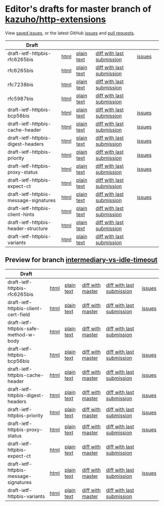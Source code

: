 # Editor's drafts for master branch of [kazuho/http-extensions](https://github.com/kazuho/http-extensions)

View [saved issues](issues.html), or the latest GitHub [issues](https://github.com/kazuho/http-extensions/issues) and [pull requests](https://github.com/kazuho/http-extensions/pulls).

| Draft |     |     |     |     |     |
| ----- | --- | --- | --- | --- | --- |
| draft-ietf-httpbis-rfc6265bis |[html](./draft-ietf-httpbis-rfc6265bis.html) |[plain text](./draft-ietf-httpbis-rfc6265bis.txt) |[diff with last submission](https://tools.ietf.org/rfcdiff?url1=https://tools.ietf.org/id/draft-ietf-httpbis-rfc6265bis.txt&amp;url2=https://kazuho.github.io/http-extensions/draft-ietf-httpbis-rfc6265bis.txt) |[issues](https://github.com/kazuho/http-extensions/labels/6265bis) |
| rfc6265bis |[html](./rfc6265bis.html) |[plain text](./rfc6265bis.txt) |[diff with last submission](https://tools.ietf.org/rfcdiff?url1=https://tools.ietf.org/id/rfc6265bis.txt&amp;url2=https://kazuho.github.io/http-extensions/rfc6265bis.txt) | |
| rfc7238bis |[html](./rfc7238bis.html) |[plain text](./rfc7238bis.txt) |[diff with last submission](https://tools.ietf.org/rfcdiff?url1=https://tools.ietf.org/id/rfc7238bis.txt&amp;url2=https://kazuho.github.io/http-extensions/rfc7238bis.txt) | |
| rfc5987bis |[html](./rfc5987bis.html) |[plain text](./rfc5987bis.txt) |[diff with last submission](https://tools.ietf.org/rfcdiff?url1=https://tools.ietf.org/id/rfc5987bis.txt&amp;url2=https://kazuho.github.io/http-extensions/rfc5987bis.txt) | |
| draft-ietf-httpbis-bcp56bis |[html](./draft-ietf-httpbis-bcp56bis.html) |[plain text](./draft-ietf-httpbis-bcp56bis.txt) |[diff with last submission](https://tools.ietf.org/rfcdiff?url1=https://tools.ietf.org/id/draft-ietf-httpbis-bcp56bis.txt&amp;url2=https://kazuho.github.io/http-extensions/draft-ietf-httpbis-bcp56bis.txt) |[issues](https://github.com/kazuho/http-extensions/labels/bcp56bis) |
| draft-ietf-httpbis-cache-header |[html](./draft-ietf-httpbis-cache-header.html) |[plain text](./draft-ietf-httpbis-cache-header.txt) |[diff with last submission](https://tools.ietf.org/rfcdiff?url1=https://tools.ietf.org/id/draft-ietf-httpbis-cache-header.txt&amp;url2=https://kazuho.github.io/http-extensions/draft-ietf-httpbis-cache-header.txt) |[issues](https://github.com/kazuho/http-extensions/labels/cache-header) |
| draft-ietf-httpbis-digest-headers |[html](./draft-ietf-httpbis-digest-headers.html) |[plain text](./draft-ietf-httpbis-digest-headers.txt) |[diff with last submission](https://tools.ietf.org/rfcdiff?url1=https://tools.ietf.org/id/draft-ietf-httpbis-digest-headers.txt&amp;url2=https://kazuho.github.io/http-extensions/draft-ietf-httpbis-digest-headers.txt) |[issues](https://github.com/kazuho/http-extensions/labels/digest-headers) |
| draft-ietf-httpbis-priority |[html](./draft-ietf-httpbis-priority.html) |[plain text](./draft-ietf-httpbis-priority.txt) |[diff with last submission](https://tools.ietf.org/rfcdiff?url1=https://tools.ietf.org/id/draft-ietf-httpbis-priority.txt&amp;url2=https://kazuho.github.io/http-extensions/draft-ietf-httpbis-priority.txt) |[issues](https://github.com/kazuho/http-extensions/labels/priorities) |
| draft-ietf-httpbis-proxy-status |[html](./draft-ietf-httpbis-proxy-status.html) |[plain text](./draft-ietf-httpbis-proxy-status.txt) |[diff with last submission](https://tools.ietf.org/rfcdiff?url1=https://tools.ietf.org/id/draft-ietf-httpbis-proxy-status.txt&amp;url2=https://kazuho.github.io/http-extensions/draft-ietf-httpbis-proxy-status.txt) |[issues](https://github.com/kazuho/http-extensions/labels/proxy-status) |
| draft-ietf-httpbis-expect-ct |[html](./draft-ietf-httpbis-expect-ct.html) |[plain text](./draft-ietf-httpbis-expect-ct.txt) |[diff with last submission](https://tools.ietf.org/rfcdiff?url1=https://tools.ietf.org/id/draft-ietf-httpbis-expect-ct.txt&amp;url2=https://kazuho.github.io/http-extensions/draft-ietf-httpbis-expect-ct.txt) | |
| draft-ietf-httpbis-message-signatures |[html](./draft-ietf-httpbis-message-signatures.html) |[plain text](./draft-ietf-httpbis-message-signatures.txt) |[diff with last submission](https://tools.ietf.org/rfcdiff?url1=https://tools.ietf.org/id/draft-ietf-httpbis-message-signatures.txt&amp;url2=https://kazuho.github.io/http-extensions/draft-ietf-httpbis-message-signatures.txt) |[issues](https://github.com/kazuho/http-extensions/labels/signatures) |
| draft-ietf-httpbis-client-hints |[html](./draft-ietf-httpbis-client-hints.html) |[plain text](./draft-ietf-httpbis-client-hints.txt) |[diff with last submission](https://tools.ietf.org/rfcdiff?url1=https://tools.ietf.org/id/draft-ietf-httpbis-client-hints.txt&amp;url2=https://kazuho.github.io/http-extensions/draft-ietf-httpbis-client-hints.txt) | |
| draft-ietf-httpbis-header-structure |[html](./draft-ietf-httpbis-header-structure.html) |[plain text](./draft-ietf-httpbis-header-structure.txt) |[diff with last submission](https://tools.ietf.org/rfcdiff?url1=https://tools.ietf.org/id/draft-ietf-httpbis-header-structure.txt&amp;url2=https://kazuho.github.io/http-extensions/draft-ietf-httpbis-header-structure.txt) | |
| draft-ietf-httpbis-variants |[html](./draft-ietf-httpbis-variants.html) |[plain text](./draft-ietf-httpbis-variants.txt) |[diff with last submission](https://tools.ietf.org/rfcdiff?url1=https://tools.ietf.org/id/draft-ietf-httpbis-variants.txt&amp;url2=https://kazuho.github.io/http-extensions/draft-ietf-httpbis-variants.txt) | |

## Preview for branch [intermediary-vs-idle-timeout](intermediary-vs-idle-timeout)

| Draft |     |     |     |     |     |
| ----- | --- | --- | --- | --- | --- |
| draft-ietf-httpbis-rfc6265bis |[html](intermediary-vs-idle-timeout/draft-ietf-httpbis-rfc6265bis.html) |[plain text](intermediary-vs-idle-timeout/draft-ietf-httpbis-rfc6265bis.txt) |[diff with master](https://tools.ietf.org/rfcdiff?url1=https://kazuho.github.io/http-extensions/draft-ietf-httpbis-rfc6265bis.txt&amp;url2=https://kazuho.github.io/http-extensions/intermediary-vs-idle-timeout/draft-ietf-httpbis-rfc6265bis.txt) |[diff with last submission](https://tools.ietf.org/rfcdiff?url1=https://tools.ietf.org/id/draft-ietf-httpbis-rfc6265bis.txt&amp;url2=https://kazuho.github.io/http-extensions/intermediary-vs-idle-timeout/draft-ietf-httpbis-rfc6265bis.txt) |[issues](https://github.com/kazuho/http-extensions/labels/6265bis) |
| draft-ietf-httpbis-client-cert-field |[html](intermediary-vs-idle-timeout/draft-ietf-httpbis-client-cert-field.html) |[plain text](intermediary-vs-idle-timeout/draft-ietf-httpbis-client-cert-field.txt) |[diff with master](https://tools.ietf.org/rfcdiff?url1=https://kazuho.github.io/http-extensions/draft-ietf-httpbis-client-cert-field.txt&amp;url2=https://kazuho.github.io/http-extensions/intermediary-vs-idle-timeout/draft-ietf-httpbis-client-cert-field.txt) |[diff with last submission](https://tools.ietf.org/rfcdiff?url1=https://tools.ietf.org/id/draft-ietf-httpbis-client-cert-field.txt&amp;url2=https://kazuho.github.io/http-extensions/intermediary-vs-idle-timeout/draft-ietf-httpbis-client-cert-field.txt) |[issues](https://github.com/kazuho/http-extensions/labels/client-cert-field) |
| draft-ietf-httpbis-safe-method-w-body |[html](intermediary-vs-idle-timeout/draft-ietf-httpbis-safe-method-w-body.html) |[plain text](intermediary-vs-idle-timeout/draft-ietf-httpbis-safe-method-w-body.txt) |[diff with master](https://tools.ietf.org/rfcdiff?url1=https://kazuho.github.io/http-extensions/draft-ietf-httpbis-safe-method-w-body.txt&amp;url2=https://kazuho.github.io/http-extensions/intermediary-vs-idle-timeout/draft-ietf-httpbis-safe-method-w-body.txt) |[diff with last submission](https://tools.ietf.org/rfcdiff?url1=https://tools.ietf.org/id/draft-ietf-httpbis-safe-method-w-body.txt&amp;url2=https://kazuho.github.io/http-extensions/intermediary-vs-idle-timeout/draft-ietf-httpbis-safe-method-w-body.txt) | |
| draft-ietf-httpbis-bcp56bis |[html](intermediary-vs-idle-timeout/draft-ietf-httpbis-bcp56bis.html) |[plain text](intermediary-vs-idle-timeout/draft-ietf-httpbis-bcp56bis.txt) |[diff with master](https://tools.ietf.org/rfcdiff?url1=https://kazuho.github.io/http-extensions/draft-ietf-httpbis-bcp56bis.txt&amp;url2=https://kazuho.github.io/http-extensions/intermediary-vs-idle-timeout/draft-ietf-httpbis-bcp56bis.txt) |[diff with last submission](https://tools.ietf.org/rfcdiff?url1=https://tools.ietf.org/id/draft-ietf-httpbis-bcp56bis.txt&amp;url2=https://kazuho.github.io/http-extensions/intermediary-vs-idle-timeout/draft-ietf-httpbis-bcp56bis.txt) |[issues](https://github.com/kazuho/http-extensions/labels/bcp56bis) |
| draft-ietf-httpbis-cache-header |[html](intermediary-vs-idle-timeout/draft-ietf-httpbis-cache-header.html) |[plain text](intermediary-vs-idle-timeout/draft-ietf-httpbis-cache-header.txt) |[diff with master](https://tools.ietf.org/rfcdiff?url1=https://kazuho.github.io/http-extensions/draft-ietf-httpbis-cache-header.txt&amp;url2=https://kazuho.github.io/http-extensions/intermediary-vs-idle-timeout/draft-ietf-httpbis-cache-header.txt) |[diff with last submission](https://tools.ietf.org/rfcdiff?url1=https://tools.ietf.org/id/draft-ietf-httpbis-cache-header.txt&amp;url2=https://kazuho.github.io/http-extensions/intermediary-vs-idle-timeout/draft-ietf-httpbis-cache-header.txt) |[issues](https://github.com/kazuho/http-extensions/labels/cache-header) |
| draft-ietf-httpbis-digest-headers |[html](intermediary-vs-idle-timeout/draft-ietf-httpbis-digest-headers.html) |[plain text](intermediary-vs-idle-timeout/draft-ietf-httpbis-digest-headers.txt) |[diff with master](https://tools.ietf.org/rfcdiff?url1=https://kazuho.github.io/http-extensions/draft-ietf-httpbis-digest-headers.txt&amp;url2=https://kazuho.github.io/http-extensions/intermediary-vs-idle-timeout/draft-ietf-httpbis-digest-headers.txt) |[diff with last submission](https://tools.ietf.org/rfcdiff?url1=https://tools.ietf.org/id/draft-ietf-httpbis-digest-headers.txt&amp;url2=https://kazuho.github.io/http-extensions/intermediary-vs-idle-timeout/draft-ietf-httpbis-digest-headers.txt) |[issues](https://github.com/kazuho/http-extensions/labels/digest-headers) |
| draft-ietf-httpbis-priority |[html](intermediary-vs-idle-timeout/draft-ietf-httpbis-priority.html) |[plain text](intermediary-vs-idle-timeout/draft-ietf-httpbis-priority.txt) |[diff with master](https://tools.ietf.org/rfcdiff?url1=https://kazuho.github.io/http-extensions/draft-ietf-httpbis-priority.txt&amp;url2=https://kazuho.github.io/http-extensions/intermediary-vs-idle-timeout/draft-ietf-httpbis-priority.txt) |[diff with last submission](https://tools.ietf.org/rfcdiff?url1=https://tools.ietf.org/id/draft-ietf-httpbis-priority.txt&amp;url2=https://kazuho.github.io/http-extensions/intermediary-vs-idle-timeout/draft-ietf-httpbis-priority.txt) |[issues](https://github.com/kazuho/http-extensions/labels/priorities) |
| draft-ietf-httpbis-proxy-status |[html](intermediary-vs-idle-timeout/draft-ietf-httpbis-proxy-status.html) |[plain text](intermediary-vs-idle-timeout/draft-ietf-httpbis-proxy-status.txt) |[diff with master](https://tools.ietf.org/rfcdiff?url1=https://kazuho.github.io/http-extensions/draft-ietf-httpbis-proxy-status.txt&amp;url2=https://kazuho.github.io/http-extensions/intermediary-vs-idle-timeout/draft-ietf-httpbis-proxy-status.txt) |[diff with last submission](https://tools.ietf.org/rfcdiff?url1=https://tools.ietf.org/id/draft-ietf-httpbis-proxy-status.txt&amp;url2=https://kazuho.github.io/http-extensions/intermediary-vs-idle-timeout/draft-ietf-httpbis-proxy-status.txt) |[issues](https://github.com/kazuho/http-extensions/labels/proxy-status) |
| draft-ietf-httpbis-expect-ct |[html](intermediary-vs-idle-timeout/draft-ietf-httpbis-expect-ct.html) |[plain text](intermediary-vs-idle-timeout/draft-ietf-httpbis-expect-ct.txt) |[diff with master](https://tools.ietf.org/rfcdiff?url1=https://kazuho.github.io/http-extensions/draft-ietf-httpbis-expect-ct.txt&amp;url2=https://kazuho.github.io/http-extensions/intermediary-vs-idle-timeout/draft-ietf-httpbis-expect-ct.txt) |[diff with last submission](https://tools.ietf.org/rfcdiff?url1=https://tools.ietf.org/id/draft-ietf-httpbis-expect-ct.txt&amp;url2=https://kazuho.github.io/http-extensions/intermediary-vs-idle-timeout/draft-ietf-httpbis-expect-ct.txt) | |
| draft-ietf-httpbis-message-signatures |[html](intermediary-vs-idle-timeout/draft-ietf-httpbis-message-signatures.html) |[plain text](intermediary-vs-idle-timeout/draft-ietf-httpbis-message-signatures.txt) |[diff with master](https://tools.ietf.org/rfcdiff?url1=https://kazuho.github.io/http-extensions/draft-ietf-httpbis-message-signatures.txt&amp;url2=https://kazuho.github.io/http-extensions/intermediary-vs-idle-timeout/draft-ietf-httpbis-message-signatures.txt) |[diff with last submission](https://tools.ietf.org/rfcdiff?url1=https://tools.ietf.org/id/draft-ietf-httpbis-message-signatures.txt&amp;url2=https://kazuho.github.io/http-extensions/intermediary-vs-idle-timeout/draft-ietf-httpbis-message-signatures.txt) |[issues](https://github.com/kazuho/http-extensions/labels/signatures) |
| draft-ietf-httpbis-variants |[html](intermediary-vs-idle-timeout/draft-ietf-httpbis-variants.html) |[plain text](intermediary-vs-idle-timeout/draft-ietf-httpbis-variants.txt) |[diff with master](https://tools.ietf.org/rfcdiff?url1=https://kazuho.github.io/http-extensions/draft-ietf-httpbis-variants.txt&amp;url2=https://kazuho.github.io/http-extensions/intermediary-vs-idle-timeout/draft-ietf-httpbis-variants.txt) |[diff with last submission](https://tools.ietf.org/rfcdiff?url1=https://tools.ietf.org/id/draft-ietf-httpbis-variants.txt&amp;url2=https://kazuho.github.io/http-extensions/intermediary-vs-idle-timeout/draft-ietf-httpbis-variants.txt) | |

